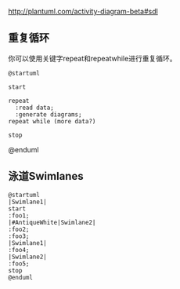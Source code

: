 

http://plantuml.com/activity-diagram-beta#sdl


## 重复循环

你可以使用关键字repeat和repeatwhile进行重复循环。

```puml
@startuml

start

repeat
  :read data;
  :generate diagrams;
repeat while (more data?)

stop
```

@enduml

## 泳道Swimlanes

```puml
@startuml
|Swimlane1|
start
:foo1;
|#AntiqueWhite|Swimlane2|
:foo2;
:foo3;
|Swimlane1|
:foo4;
|Swimlane2|
:foo5;
stop
@enduml
```